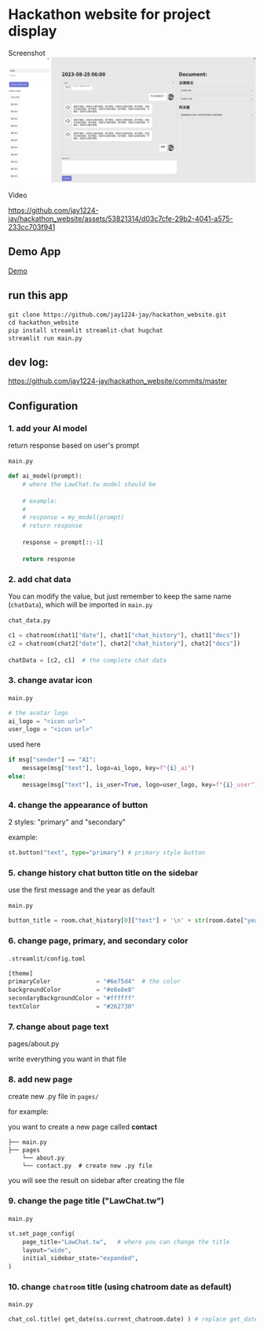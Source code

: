 # Hackathon website for project display

Screenshot
![](https://github.com/jay1224-jay/hackathon_website/blob/master/pictures/demo-ui.png)

Video

https://github.com/jay1224-jay/hackathon_website/assets/53821314/d03c7cfe-29b2-4041-a575-233cc703f941

## Demo App

[Demo](https://law-thon-project-test.streamlit.app/)

## run this app

```shell
git clone https://github.com/jay1224-jay/hackathon_website.git
cd hackathon_website
pip install streamlit streamlit-chat hugchat
streamlit run main.py
```

## dev log:

https://github.com/jay1224-jay/hackathon_website/commits/master

## Configuration 


### 1. add your AI model

return response based on user's prompt

```main.py```

```python
def ai_model(prompt):
    # where the LawChat.tw model should be

    # example:
    # 
    # response = my_model(prompt)
    # return response
    
    response = prompt[::-1]

    return response
```

### 2. add chat data

You can modify the value, but just remember to keep the same name (```chatData```), which will be imported in ```main.py```

```chat_data.py```

```python
c1 = chatroom(chat1["date"], chat1["chat_history"], chat1["docs"])
c2 = chatroom(chat2["date"], chat2["chat_history"], chat2["docs"])

chatData = [c2, c1]  # the complete chat data
```

### 3. change avatar icon

```main.py```

```python
# the avatar logo
ai_logo = "<icon url>"
user_logo = "<icon url>"

```

used here

```python
if msg["sender"] == "AI":
    message(msg["text"], logo=ai_logo, key=f"{i}_ai")
else:
    message(msg["text"], is_user=True, logo=user_logo, key=f"{i}_user")
```

### 4. change the appearance of button

2 styles: "primary" and "secondary" 

example:
```python
st.button("text", type="primary") # primary style button
```

### 5. change history chat button title on the sidebar

use the first message and the year as default

```main.py```

```python
button_title = room.chat_history[0]["text"] + '\n' + str(room.date["year"])
```

### 6. change page, primary, and secondary color

```.streamlit/config.toml```

```python
[theme]
primaryColor             = "#6e75d4"  # the color
backgroundColor          = "#e8e8e8"
secondaryBackgroundColor = "#ffffff"
textColor                = "#262730"
```

### 7. change __about__ page text

pages/about.py
 
write everything you want in that file

### 8. add new page

create new .py file in ```pages/```

for example:

you want to create a new page called __contact__

```
├── main.py
├── pages
    └── about.py
    └── contact.py  # create new .py file
```

you will see the result on sidebar after creating the file
 
### 9. change the page title ("LawChat.tw")

```main.py```

```python
st.set_page_config(
    page_title="LawChat.tw",   # where you can change the title
    layout="wide",
    initial_sidebar_state="expanded",
)
```

### 10. change ```chatroom``` title (using chatroom date as default)

```main.py```

```python
chat_col.title( get_date(ss.current_chatroom.date) ) # replace get_date() with the string you want
```
